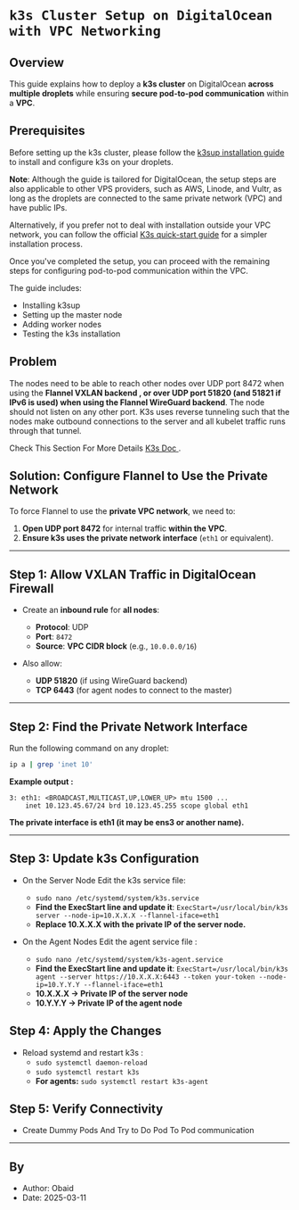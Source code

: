 # ``k3s Cluster Setup on DigitalOcean with VPC Networking``



## Overview
This guide explains how to deploy a **k3s cluster** on DigitalOcean **across multiple droplets** while ensuring **secure pod-to-pod communication** within a **VPC**.


## Prerequisites

Before setting up the k3s cluster, please follow the [k3sup installation guide](https://blog.alexellis.io/create-a-3-node-k3s-cluster-with-k3sup-digitalocean/) to install and configure k3s on your droplets.

**Note**: Although the guide is tailored for DigitalOcean, the setup steps are also applicable to other VPS providers, such as AWS, Linode, and Vultr, as long as the droplets are connected to the same private network (VPC) and have public IPs.

Alternatively, if you prefer not to deal with installation outside your VPC network, you can follow the official [K3s quick-start guide](https://docs.k3s.io/quick-start) for a simpler installation process.

Once you've completed the setup, you can proceed with the remaining steps for configuring pod-to-pod communication within the VPC.


The guide includes:
- Installing k3sup
- Setting up the master node
- Adding worker nodes
- Testing the k3s installation

## Problem
The nodes need to be able to reach other nodes over UDP port 8472 when using the **Flannel VXLAN backend , or over UDP port 51820 (and 51821 if IPv6 is used) when using the Flannel WireGuard backend**. The node should not listen on any other port. K3s uses reverse tunneling such that the nodes make outbound connections to the server and all kubelet traffic runs through that tunnel.

Check This Section For More Details [ K3s Doc ](https://docs.k3s.io/installation/requirements#networking).



## Solution: Configure Flannel to Use the Private Network
To force Flannel to use the **private VPC network**, we need to:
1. **Open UDP port 8472** for internal traffic **within the VPC**.
2. **Ensure k3s uses the private network interface** (`eth1` or equivalent).



---

## **Step 1: Allow VXLAN Traffic in DigitalOcean Firewall**
- Create an **inbound rule** for **all nodes**:
  - **Protocol**: UDP  
  - **Port**: `8472`  
  - **Source**: **VPC CIDR block** (e.g., `10.0.0.0/16`)  

- Also allow:
  - **UDP 51820** (if using WireGuard backend)
  - **TCP 6443** (for agent nodes to connect to the master)

---

## **Step 2: Find the Private Network Interface**
Run the following command on any droplet:

```sh
ip a | grep 'inet 10'
```

__Example output :__
```
3: eth1: <BROADCAST,MULTICAST,UP,LOWER_UP> mtu 1500 ...
    inet 10.123.45.67/24 brd 10.123.45.255 scope global eth1
```
**The private interface is eth1 (it may be ens3 or another name).**

---

## **Step 3: Update k3s Configuration**
- On the Server Node Edit the k3s service file:
  - `sudo nano /etc/systemd/system/k3s.service`  
  - **Find the ExecStart line and update it**: `ExecStart=/usr/local/bin/k3s server --node-ip=10.X.X.X --flannel-iface=eth1`  
  - **Replace 10.X.X.X with the private IP of the server node.** 

- On the Agent Nodes Edit the agent service file :
  - `sudo nano /etc/systemd/system/k3s-agent.service`  
  - **Find the ExecStart line and update it**: `ExecStart=/usr/local/bin/k3s agent --server https://10.X.X.X:6443 --token your-token --node-ip=10.Y.Y.Y --flannel-iface=eth1`  
  - **10.X.X.X → Private IP of the server node**
  - **10.Y.Y.Y → Private IP of the agent node**



## **Step 4: Apply the Changes**
- Reload systemd and restart k3s :
  - `sudo systemctl daemon-reload`  
  - `sudo systemctl restart k3s`  
  - **For agents:** `sudo systemctl restart k3s-agent`



## **Step 5: Verify Connectivity**
- Create Dummy Pods And Try to Do Pod To Pod communication


---

## By

* Author: Obaid
* Date: 2025-03-11